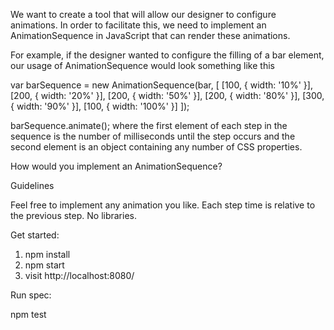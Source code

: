 We want to create a tool that will allow our designer to configure animations. In order to facilitate this, we need to implement an AnimationSequence in JavaScript that can render these animations.

For example, if the designer wanted to configure the filling of a bar element, our usage of AnimationSequence would look something like this

var barSequence = new AnimationSequence(bar, [
  [100, { width: '10%' }],
  [200, { width: '20%' }],
  [200, { width: '50%' }],
  [200, { width: '80%' }],
  [300, { width: '90%' }],
  [100, { width: '100%' }]
]);

barSequence.animate();
where the first element of each step in the sequence is the number of milliseconds until the step occurs and the second element is an object containing any number of CSS properties.

How would you implement an AnimationSequence?

Guidelines

Feel free to implement any animation you like.
Each step time is relative to the previous step.
No libraries.


Get started: 

1. npm install
2. npm start
3. visit http://localhost:8080/

Run spec:

npm test